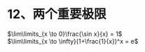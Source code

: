 # 12、两个重要极限

$\lim\limits_{x \to 0}\frac{\sin x}{x} = 1$  
$\lim\limits_{x \to \infty}(1+\frac{1}{x})^x = e$